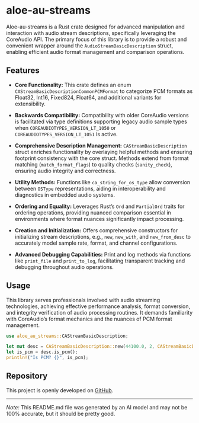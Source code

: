 # aloe-au-streams

Aloe-au-streams is a Rust crate designed for advanced manipulation and interaction with audio stream descriptions, specifically leveraging the CoreAudio API. The primary focus of this library is to provide a robust and convenient wrapper around the `AudioStreamBasicDescription` struct, enabling efficient audio format management and comparison operations.

## Features

- **Core Functionality:** This crate defines an enum `CAStreamBasicDescriptionCommonPCMFormat` to categorize PCM formats as Float32, Int16, Fixed824, Float64, and additional variants for extensibility.

- **Backwards Compatibility:** Compatibility with older CoreAudio versions is facilitated via type definitions supporting legacy audio sample types when `COREAUDIOTYPES_VERSION_LT_1050` or `COREAUDIOTYPES_VERSION_LT_1051` is active.

- **Comprehensive Description Management:** `CAStreamBasicDescription` struct enriches functionality by overlaying helpful methods and ensuring footprint consistency with the core struct. Methods extend from format matching (`match_format_flags`) to quality checks (`sanity_check`), ensuring audio integrity and correctness.

- **Utility Methods:** Functions like `ca_string_for_os_type` allow conversion between `OSType` representations, aiding in interoperability and diagnostics in embedded audio systems.

- **Ordering and Equality:** Leverages Rust’s `Ord` and `PartialOrd` traits for ordering operations, providing nuanced comparison essential in environments where format nuances significantly impact processing.

- **Creation and Initialization:** Offers comprehensive constructors for initializing stream descriptions, e.g., `new`, `new_with`, and `new_from_desc` to accurately model sample rate, format, and channel configurations.

- **Advanced Debugging Capabilities:** Print and log methods via functions like `print_file` and `print_to_log`, facilitating transparent tracking and debugging throughout audio operations.

## Usage

This library serves professionals involved with audio streaming technologies, achieving effective performance analysis, format conversion, and integrity verification of audio processing routines. It demands familiarity with CoreAudio’s format mechanics and the nuances of PCM format management.

```rust
use aloe_au_streams::CAStreamBasicDescription;

let mut desc = CAStreamBasicDescription::new(44100.0, 2, CAStreamBasicDescriptionCommonPCMFormat::kPCMFormatFloat32, true);
let is_pcm = desc.is_pcm();
println!("Is PCM? {}", is_pcm);
```

## Repository

This project is openly developed on [GitHub](https://github.com/klebs6/aloe-rs).

---

*Note:* This README.md file was generated by an AI model and may not be 100% accurate, but it should be pretty good.